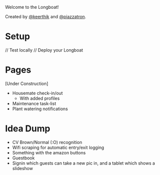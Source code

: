 Welcome to the Longboat!

Created by [@keerthik](https://github.com/keerthik) and [@piazzatron](https://github.com/piazzatron).

# Setup
// Test locally
// Deploy your Longboat

# Pages
[Under Construction]
- Housemate check-in/out
	- With added profiles
- Maintenance task-list
- Plant watering notifications

# Idea Dump
- CV Brown/Normal (:O) recognition
- Wifi scraping for automatic entry/exit logging
- Something with the amazon buttons
- Guestbook
- Signin which guests can take a new pic in, and a tablet which shows a slideshow

